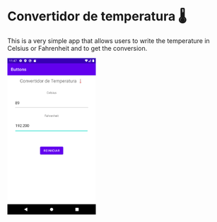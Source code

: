 # Convertidor de temperatura 🌡

This is a very simple app that allows users to write the temperature in Celsius or Fahrenheit and to get the conversion. 

<img src=screenshot.png width="200">